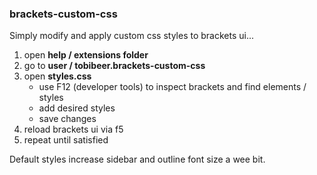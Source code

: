 ### brackets-custom-css

Simply modify and apply custom css styles to brackets ui...

1. open **help / extensions folder**
2. go to **user / tobibeer.brackets-custom-css**
3. open **styles.css**
    * use F12 (developer tools) to inspect brackets and find elements / styles
	* add desired styles
	* save changes
4. reload brackets ui via f5
5. repeat until satisfied

Default styles increase sidebar and outline font size a wee bit.
